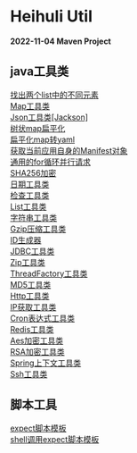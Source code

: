 # Heihuli Util
**2022-11-04 Maven Project**<br>

## java工具类
[找出两个list中的不同元素](src/main/java/com/heihuli/util/TwoListDifferUtil.java)<br>
[Map工具类](src/main/java/com/heihuli/util/CommonMapUtil.java)<br>
[Json工具类[Jackson]](src/main/java/com/heihuli/util/CommonJacksonUtil.java)<br>
[树状map扁平化](src/main/java/com/heihuli/util/ConvertToFlattenedMapUtil.java)<br>
[扁平化map转yaml](src/main/java/com/heihuli/util/FlattenedMapToYamlUtil.java)<br>
[获取当前应用自身的Manifest对象](src/main/java/com/heihuli/util/ManifestUtil.java)<br>
[通用的for循环并行请求](src/main/java/com/heihuli/util/ParallelUtil.java)<br>
[SHA256加密](src/main/java/com/heihuli/util/SHA256Util.java)<br>
[日期工具类](src/main/java/com/heihuli/util/CommonDateUtil.java)<br>
[检查工具类](src/main/java/com/heihuli/util/CommonCheckUtil.java)<br>
[List工具类](src/main/java/com/heihuli/util/CommonListUtil.java)<br>
[字符串工具类](src/main/java/com/heihuli/base/CommonStringUtil.java)<br>
[Gzip压缩工具类](src/main/java/com/heihuli/util/GzipUtil.java)<br>
[ID生成器](src/main/java/com/heihuli/util/IDGeneratorUtil.java)<br>
[JDBC工具类](src/main/java/com/heihuli/util/CommonJdbcUtil.java)<br>
[Zip工具类](src/main/java/com/heihuli/util/ZipUtil.java)<br>
[ThreadFactory工具类](src/main/java/com/heihuli/util/CommonThreadFactoryUtil.java)<br>
[MD5工具类](src/main/java/com/heihuli/util/MD5Util.java)<br>
[Http工具类](src/main/java/com/heihuli/util/HttpClientUtil.java)<br>
[IP获取工具类](src/main/java/com/heihuli/util/IPUtil.java)<br>
[Cron表达式工具类](src/main/java/com/heihuli/util/CronUtil.java)<br>
[Redis工具类](src/main/java/com/heihuli/util/RedisUtil.java)<br>
[Aes加密工具类](src/main/java/com/heihuli/util/AesUtil.java)<br>
[RSA加密工具类](src/main/java/com/heihuli/util/RSAUtil.java)<br>
[Spring上下文工具类](src/main/java/com/heihuli/util/SpringContextAwareUtil.java)<br>
[Ssh工具类](src/main/java/com/heihuli/util/SshUtil.java)<br>

## 脚本工具
[expect脚本模板](src/main/script/expect.exp)<br>
[shell调用expect脚本模板](src/main/script/shellexp.sh)<br>


